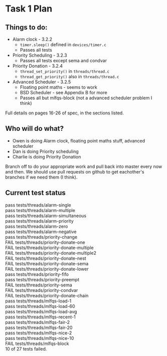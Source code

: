 Task 1 Plan
===========

Things to do:
-------------
* Alarm clock - 3.2.2
    * `timer.sleep()` defined in `devices/timer.c`
    * Passes all tests
* Priority Scheduling - 3.2.3
    * Passes all tests except sema and condvar
* Priority Donation - 3.2.4
    * `thread_set_priority()` in `threads/thread.c`
    * `thread_get_priority()` also in `threads/thread.c`
* Advanced Scheduler - 3.2.5
    * Floating point maths - seems to work
    * BSD Scheduler - see Appendix B for more
    * Passes all but mlfqs-block (not a advanced scheduler problem I think)

Full details on pages 16-26 of spec, in the sections listed.

Who will do what?
-----------------
* Owen is doing Alarm clock, floating point maths stuff, advanced scheduler
* Dan is doing Priority scheduling
* Charlie is doing Priority Donation

Branch off to do your appropriate work and pull back into master every now and then. We should use pull requests on github to get eachother's branches if we need them (I think).

Current test status
-----------

pass tests/threads/alarm-single  
pass tests/threads/alarm-multiple  
pass tests/threads/alarm-simultaneous  
pass tests/threads/alarm-priority  
pass tests/threads/alarm-zero  
pass tests/threads/alarm-negative  
pass tests/threads/priority-change  
FAIL tests/threads/priority-donate-one  
FAIL tests/threads/priority-donate-multiple  
FAIL tests/threads/priority-donate-multiple2  
FAIL tests/threads/priority-donate-nest  
FAIL tests/threads/priority-donate-sema  
FAIL tests/threads/priority-donate-lower  
pass tests/threads/priority-fifo  
pass tests/threads/priority-preempt  
FAIL tests/threads/priority-sema  
FAIL tests/threads/priority-condvar  
FAIL tests/threads/priority-donate-chain  
pass tests/threads/mlfqs-load-1  
pass tests/threads/mlfqs-load-60  
pass tests/threads/mlfqs-load-avg  
pass tests/threads/mlfqs-recent-1  
pass tests/threads/mlfqs-fair-2  
pass tests/threads/mlfqs-fair-20  
pass tests/threads/mlfqs-nice-2  
pass tests/threads/mlfqs-nice-10  
FAIL tests/threads/mlfqs-block  
10 of 27 tests failed.
